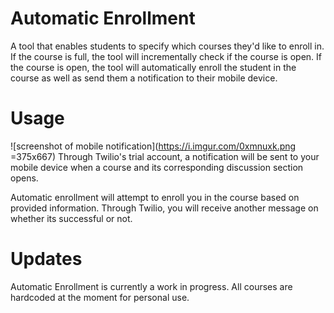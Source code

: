 # Automatic Enrollment
A tool that enables students to specify which courses they'd like to enroll in. If the course is full, the tool will incrementally check if the course is open. If the course is open, the tool will automatically enroll the student in the course as well as send them a notification to their mobile device.

# Usage
![screenshot of mobile notification](https://i.imgur.com/0xmnuxk.png =375x667)
Through Twilio's trial account, a notification will be sent to your mobile device when a course and its corresponding discussion section opens. 

Automatic enrollment will attempt to enroll you in the course based on provided information. Through Twilio, you will receive another message on whether its successful or not.

# Updates
Automatic Enrollment is currently a work in progress. All courses are hardcoded at the moment for personal use.
